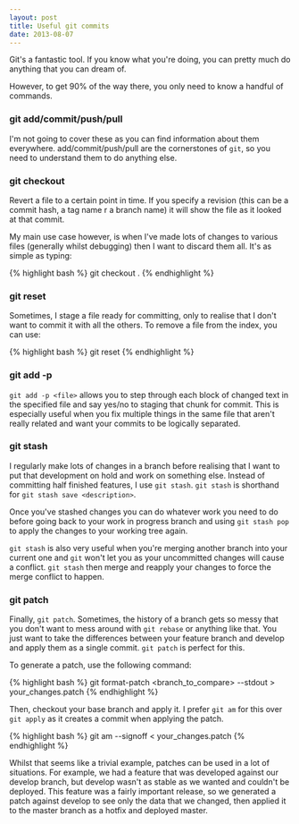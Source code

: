 ```yaml
---
layout: post
title: Useful git commits
date: 2013-08-07
---
```


Git's a fantastic tool. If you know what you're doing, you can pretty much do anything that you can dream of.

However, to get 90% of the way there, you only need to know a handful of commands.

### git add/commit/push/pull
I'm not going to cover these as you can find information about them everywhere. add/commit/push/pull are the cornerstones of `git`, so you need to understand them to do anything else.

### git checkout <file> <rev>
Revert a file to a certain point in time. If you specify a revision (this can be a commit hash, a tag name r a branch name) it will show the file as it looked at that commit.

My main use case however, is when I've made lots of changes to various files (generally whilst debugging) then I want to discard them all. It's as simple as typing:

{% highlight bash %}
git checkout .
{% endhighlight %}

### git reset <file>
Sometimes, I stage a file ready for committing, only to realise that I don't want to commit it with all the others. To remove a file from the index, you can use:

{% highlight bash %}
git reset <file>
{% endhighlight %}

### git add -p <file>

`git add -p <file>` allows you to step through each block of changed text in the specified file and say yes/no to staging that chunk for commit. This is especially useful when you fix multiple things in the same file that aren't really related and want your commits to be logically separated.

### git stash
I regularly make lots of changes in a branch before realising that I want to put that development on hold and work on something else. Instead of committing half finished features, I use `git stash`. `git stash` is shorthand for `git stash save <description>`.

Once you've stashed changes you can do whatever work you need to do before going back to your work in progress branch and using `git stash pop` to apply the changes to your working tree again.

`git stash` is also very useful when you're merging another branch into your current one and `git` won't let you as your uncommitted changes will cause a conflict. `git stash` then merge and reapply your changes to force the merge conflict to happen.

### git patch

Finally, `git patch`. Sometimes, the history of a branch gets so messy that you don't want to mess around with `git rebase` or anything like that. You just want to take the differences between your feature branch and develop and apply them as a single commit. `git patch` is perfect for this.

To generate a patch, use the following command:

{% highlight bash %}
git format-patch <branch_to_compare> --stdout > your_changes.patch
{% endhighlight %}

Then, checkout your base branch and apply it. I prefer `git am` for this over `git apply` as it creates a commit when applying the patch.

{% highlight bash %}
git am --signoff < your_changes.patch
{% endhighlight %}

Whilst that seems like a trivial example, patches can be used in a lot of situations. For example, we had a feature that was developed against our develop branch, but develop wasn't as stable as we wanted and couldn't be deployed. This feature was a fairly important release, so we generated a patch against develop to see only the data that we changed, then applied it to the master branch as a hotfix and deployed master.
